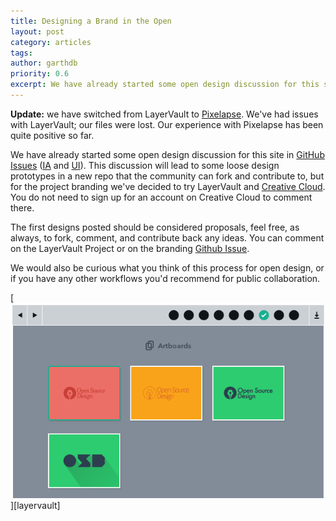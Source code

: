 ```yaml
---
title: Designing a Brand in the Open
layout: post
category: articles
tags:
author: garthdb
priority: 0.6
excerpt: We have already started some open design discussion for this site in GitHub Issues (IA and UI).  This discussion will lead to some loose design prototypes in a new repo that the community can fork and contribute to, but for the project branding we've decided to try LayerVault and Creative Cloud. You do not need to sign up for an account on Creative Cloud to comment there.
---
```

**Update:** we have switched from LayerVault to [Pixelapse][pixelapse]. We've had issues with LayerVault; our files were lost. Our experience with Pixelapse has been quite positive so far.

We have already started some open design discussion for this site in [GitHub Issues][github-issues] ([IA][ia] and [UI][ui]).  This discussion will lead to some loose design prototypes in a new repo that the community can fork and contribute to, but for the project branding we've decided to try LayerVault and [Creative Cloud][creative-cloud]. You do not need to sign up for an account on Creative Cloud to comment there.

The first designs posted should be considered proposals, feel free, as always, to fork, comment, and contribute back any ideas. You can comment on the LayerVault Project or on the branding [Github Issue][branding-issue].

We would also be curious what you think of this process for open design, or if you have any other workflows you'd recommend for public collaboration.

[![Branding Postcards](/img/branding_postcards@2X.png)][layervault]

[pixelapse]: https://www.pixelapse.com/GarthDB/projects/designopen/
[github-issues]: https://github.com/DesignOpen/designopen.github.io/issues
[ia]: https://github.com/DesignOpen/designopen.github.io/issues/18
[ui]: https://github.com/DesignOpen/designopen.github.io/issues/14
[branding-issue]: https://github.com/DesignOpen/designopen.github.io/issues/33
[creative-cloud]: https://creative.adobe.com/share/252a6187-a89f-4121-a2a9-087df8173cb0
